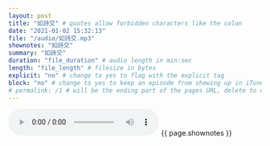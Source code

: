 ```yaml
---
layout: post
title: "如詩交" # quotes allow forbidden characters like the colon
date: "2021-01-02 15:32:13"
file: "/audio/如詩交.mp3"
shownotes: "如詩交"
summary: "如詩交"
duration: "file_duration" # audio length in min:sec
length: "file_length" # filesize in bytes
explicit: "no" # change to yes to flag with the explicit tag
block: "no" # change to yes to keep an episode from showing up in iTunes
# permalink: /1 # will be the ending part of the pages URL, delete to default to the title
---
```


<audio controls>
<source src="{{site.url}}{{site.baseurl}}{{ page.file }}" type="audio/x-mp3">
Your browser does not support the audio element.
</audio>
{{ page.shownotes }}
